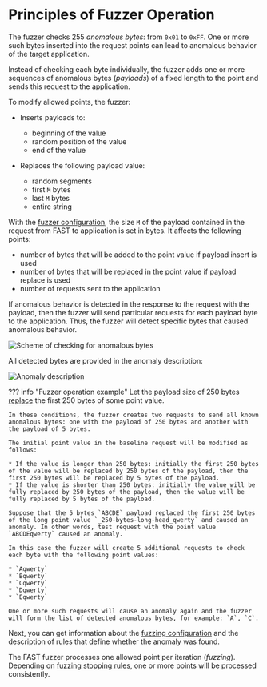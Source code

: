 [img-search-for-anomalies]:         ../../../images/fast/operations/en/test-policy/fuzzer/search-for-anomalies-scheme.png
[img-anomaly-description]:          ../../../images/fast/operations/common/test-policy/fuzzer/anomaly-description.png

[doc-fuzzer-configuration]:         fuzzer-configuration.md

[link-payloads-section]:            fuzzer-configuration.md#the-payloads-section
[link-stop-fuzzing-section]:        fuzzer-configuration.md#the-stop-fuzzing-if-response-section


# Principles of Fuzzer Operation

The fuzzer checks 255 *anomalous bytes*: from `0x01` to `0xFF`. One or more such bytes inserted into the request points can lead to anomalous behavior of the target application.

Instead of checking each byte individually, the fuzzer adds one or more sequences of anomalous bytes (*payloads*) of a fixed length to the point and sends this request to the application.

To modify allowed points, the fuzzer:

* Inserts payloads to:

    * beginning of the value
    * random position of the value
    * end of the value
* Replaces the following payload value:

    * random segments
    * first `M` bytes
    * last `M` bytes
    * entire string

With the [fuzzer configuration][doc-fuzzer-configuration], the size `M` of the payload contained in the request from FAST to application is set in bytes. It affects the following points:

* number of bytes that will be added to the point value if payload insert is used
* number of bytes that will be replaced in the point value if payload replace is used
* number of requests sent to the application

If anomalous behavior is detected in the response to the request with the payload, then the fuzzer will send particular requests for each payload byte to the application. Thus, the fuzzer will detect specific bytes that caused anomalous behavior.

![Scheme of checking for anomalous bytes][img-search-for-anomalies]

All detected bytes are provided in the anomaly description:

![Anomaly description][img-anomaly-description]

??? info "Fuzzer operation example"
    Let the payload size of 250 bytes [replace](fuzzer-configuration.md) the first 250 bytes of some point value.

    In these conditions, the fuzzer creates two requests to send all known anomalous bytes: one with the payload of 250 bytes and another with the payload of 5 bytes.

    The initial point value in the baseline request will be modified as follows:

    * If the value is longer than 250 bytes: initially the first 250 bytes of the value will be replaced by 250 bytes of the payload, then the first 250 bytes will be replaced by 5 bytes of the payload.
    * If the value is shorter than 250 bytes: initially the value will be fully replaced by 250 bytes of the payload, then the value will be fully replaced by 5 bytes of the payload.

    Suppose that the 5 bytes `ABCDE` payload replaced the first 250 bytes of the long point value `_250-bytes-long-head_qwerty` and caused an anomaly. In other words, test request with the point value `ABCDEqwerty` caused an anomaly.

    In this case the fuzzer will create 5 additional requests to check  each byte with the following point values:

    * `Aqwerty`
    * `Bqwerty`
    * `Cqwerty`
    * `Dqwerty`
    * `Eqwerty`

    One or more such requests will cause an anomaly again and the fuzzer will form the list of detected anomalous bytes, for example: `A`, `C`.

 Next, you can get information about the [fuzzing configuration][doc-fuzzer-configuration] and the description of rules that define whether the anomaly was found.

The FAST fuzzer processes one allowed point per iteration (*fuzzing*). Depending on [fuzzing stopping rules][link-stop-fuzzing-section], one or more points will be processed consistently.